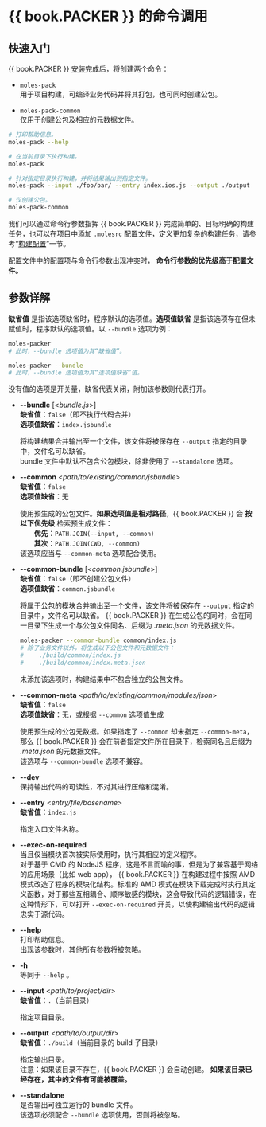 #	{{ book.PACKER }} 的命令调用

##	快速入门

{{ book.PACKER }} [安装](moles-packer.install.md)完成后，将创建两个命令：
*	```moles-pack```  
	用于项目构建，可编译业务代码并将其打包，也可同时创建公包。
	
*	```moles-pack-common```  
	仅用于创建公包及相应的元数据文件。

```bash
# 打印帮助信息。
moles-pack --help

# 在当前目录下执行构建。
moles-pack

# 针对指定目录执行构建，并将结果输出到指定文件。
moles-pack --input ./foo/bar/ --entry index.ios.js --output ./output

# 仅创建公包。
moles-pack-common
```

我们可以通过命令行参数指挥 {{ book.PACKER }} 完成简单的、目标明确的构建任务，也可以在项目中添加 ```.molesrc``` 配置文件，定义更加复杂的构建任务，请参考“[构建配置](moles-packer.spec.md)”一节。

配置文件中的配置项与命令行参数出现冲突时， __命令行参数的优先级高于配置文件。__

##	参数详解

__缺省值__ 是指该选项缺省时，程序默认的选项值。__选项值缺省__ 是指该选项存在但未赋值时，程序默认的选项值。以 ```--bundle``` 选项为例：
```bash
moles-packer
# 此时，--bundle 选项值为其“缺省值”。

moles-packer --bundle
# 此时，--bundle 选项值为其“选项值缺省”值。
```
没有值的选项是开关量，缺省代表关闭，附加该参数则代表打开。

*	__--bundle__ [&lt;*bundle.js*&gt;]  
	__缺省值__：```false```（即不执行代码合并）  
	__选项值缺省__：```index.jsbundle```  
	
	将构建结果合并输出至一个文件，该文件将被保存在 ```--output``` 指定的目录中，文件名可以缺省。  
	bundle 文件中默认不包含公包模块，除非使用了 ```--standalone``` 选项。

*	__--common__ &lt;*path/to/existing/common/jsbundle*&gt;  
	__缺省值__：```false```  
	__选项值缺省__：无  
	
	使用预生成的公包文件。__如果选项值是相对路径__，{{ book.PACKER }} 会 __按以下优先级__ 检索预生成文件：  
	　　__优先__：```PATH.JOIN(--input, --common)```  
	　　__其次__：```PATH.JOIN(CWD, --common)```  
	该选项应当与 ```--common-meta``` 选项配合使用。

*	__--common-bundle__ [&lt;*common.jsbundle*&gt;]  
	__缺省值__：```false```（即不创建公包文件）  
	__选项值缺省__：```common.jsbundle```  
	
	将属于公包的模块合并输出至一个文件，该文件将被保存在 ```--output``` 指定的目录中，文件名可以缺省。 {{ book.PACKER }} 在生成公包的同时，会在同一目录下生成一个与公包文件同名、后缀为 *.meta.json* 的元数据文件。
	
	```bash
	moles-packer --common-bundle common/index.js
	# 除了业务文件以外，将生成以下公包文件和元数据文件：
	# 　　./build/common/index.js
	# 　　./build/common/index.meta.json
	```
	未添加该选项时，构建结果中不包含独立的公包文件。

*	__--common-meta__ &lt;*path/to/existing/common/modules/json*&gt;  
	__缺省值__：```false```  
	__选项值缺省__：无，或根据 ```--common``` 选项值生成  
	
	使用预生成的公包元数据。如果指定了 ```--common``` 却未指定 ```--common-meta```，那么 {{ book.PACKER }} 会在前者指定文件所在目录下，检索同名且后缀为 *.meta.json* 的元数据文件。  
	该选项与 ```--common-bundle``` 选项不兼容。

*	__--dev__  
	保持输出代码的可读性，不对其进行压缩和混淆。

*	__--entry__ &lt;*entry/file/basename*&gt;  
	__缺省值__：```index.js```  

	指定入口文件名称。

*	__--exec-on-required__  
	当且仅当模块首次被实际使用时，执行其相应的定义程序。  
	对于基于 CMD 的 NodeJS 程序，这是不言而喻的事，但是为了兼容基于网络的应用场景（比如 web app）， {{ book.PACKER }} 在构建过程中按照 AMD 模式改造了程序的模块化结构。标准的 AMD 模式在模块下载完成时执行其定义函数，对于那些互相耦合、顺序敏感的模块，这会导致代码的逻辑错误，在这种情形下，可以打开 ```--exec-on-required``` 开关，以使构建输出代码的逻辑忠实于源代码。

*	__--help__  
	打印帮助信息。  
	出现该参数时，其他所有参数将被忽略。

*	__-h__  
	等同于 ```--help``` 。

*	__--input__ &lt;*path/to/project/dir*&gt;  
	__缺省值__：```.```（当前目录）

	指定项目目录。  

*	__--output__ &lt;*path/to/output/dir*&gt;  
	__缺省值__：```./build```（当前目录的 build 子目录）  
	
	指定输出目录。  
	注意：如果该目录不存在，{{ book.PACKER }} 会自动创建。 __如果该目录已经存在，其中的文件有可能被覆盖。__

*	__--standalone__  
	是否输出可独立运行的 bundle 文件。  
	该选项必须配合 ```--bundle``` 选项使用，否则将被忽略。
